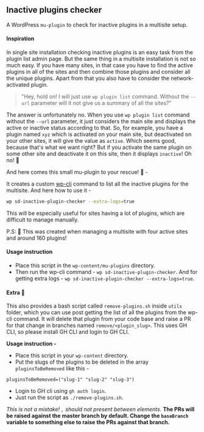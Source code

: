 ## Inactive plugins checker

A WordPress `mu-plugin` to check for inactive plugins in a multisite setup.

#### Inspiration

In single site installation checking inactive plugins is an easy task from the plugin list admin page.
But the same thing in a multisite installation is not so much easy. If you have many sites, in that case you have to find the active plugins in all of the sites and then combine those plugins and consider all the unique plugins. Apart from that you also have to consider the network-activated plugin.

> "Hey, hold on! I will just use `wp plugin list` command. Without the `--url` parameter will it not give us a summary of all the sites?"

The answer is unfortunately no. When you use `wp plugin list` command without the `--url` parameter, it just considers the main site and displays the active or inactive status according to that. So, for example, you have a plugin named `xyz` which is activated on your main site, but deactivated on your other sites, it will give the value as `active`. Which seems good, because that's what we want right? But if you activate the same plugin on some other site and deactivate it on this site, then it displays `inactive`! Oh no! 🙁

And here comes this small mu-plugin to your rescue! 🎉 -

It creates a custom [wp-cli](https://wp-cli.org/) command to list all the inactive plugins for the multisite. And here how to use it -

```bash
wp sd-inactive-plugin-checker --extra-logs=true
```

This will be especially useful for sites having a lot of plugins, which are difficult to manage manually.

P.S: 🤫 This was created when managing a multisite with four active sites and around 160 plugins!

#### Usage instruction

- Place this script in the `wp-content/mu-plugins` directory.
- Then run the wp-cli command - `wp sd-inactive-plugin-checker`. And for getting extra logs - `wp sd-inactive-plugin-checker --extra-logs=true`.

#### Extra :tada:

This also provides a bash script called `remove-plugins.sh` inside `utils` folder, which you can use post getting the list of all the plugins from the wp-cli command. It will delete that plugin from your code base and raise a PR for that change in branches named `remove/<plugin_slug>`. This uses GH CLI, so please install GH CLI and login to GH CLI.

**Usage instruction -**
- Place this script in your `wp-content` directory.
- Put the slugs of the plugins to be deleted in the array `pluginsToBeRemoved` like this -

```
pluginsToBeRemoved=("slug-1" "slug-2" "slug-3")
```
- Login to GH cli using `gh auth login`.
- Just run the script as `./remove-plugins.sh`.

*This is not a mistake! `,` should not present between elements.*
**The PRs will be raised against the master branch by default. Change the `baseBranch` variable to something else to raise the PRs against that branch.**
